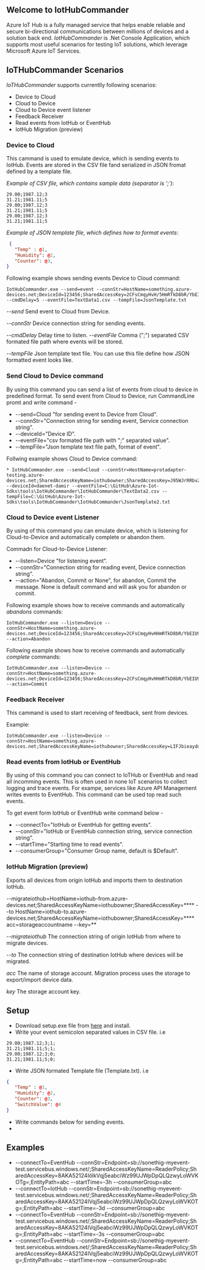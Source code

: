 ## Welcome to IotHubCommander 

Azure IoT Hub is a fully managed service that helps enable reliable and secure bi-directional communications between millions of devices and a solution back end. 
*IotHubCommander* is .Net Console Application, which supports most useful scenarios for testing IoT solutions, which leverage Microsoft Azure IoT Services. 



## IoTHubCommander Scenarios

*IoTHubCommander* supports currentlly following scenarios:

* Device to Cloud
* Cloud to Device
* Cloud to Device event listener
* Feedback Receiver
* Read events from IotHub or EventHub
* IotHub Migration (preview)


### Device to Cloud 

This cammand is used to emulate device, which is sending events to IotHub. Events are stored in the CSV file
fand serialized in JSON fromat defined by a template file.

*Example of CSV file, which contains sample data (separator is ';')*:
~~~csv
29.00;1987.12;3
31.21;1981.11;5	
29.00;1987.12;3
31.21;1981.11;5	
29.00;1987.12;3
31.21;1981.11;5	
~~~
*Example of JSON template file, which defines how to format events*:
~~~json
 {
   "Temp" : @1,
   "Humidity": @2,
   "Counter": @3,
}
~~~

Following example shows sending events Device to Cloud command:

~~~csv
IotHubCommander.exe --send=event --connStr=HostName=something.azure-devices.net;DeviceId=123456;SharedAccessKey=2CFsCmqyHvH/5HmRTkD8bR/YbEIU9IM= --cmdDelay=5 --eventFile=TextData1.csv --tempFile=JsonTemplate.txt
~~~

*--send*
Send event to Cloud from Device.

*--connStr*
Device connection string for sending events.

*--cmdDelay*
Delay time to listen.
*--eventFile*
Comma (";") separated CSV formated file path where events will be stored.

*--tempFile*
Json template text file. You can use this file define how JSON formatted event looks like.

### Send Cloud to Device command

By using this command you can send a list of events from cloud to device in predefined format.
To send event from Cloud to Device, run CommandLine promt and write command -

* --send=Cloud "for sending event to Device from Cloud".
* --connStr="Connection string for sending event, Service connection string".
* --deviceId="Device ID".
* --eventFile="csv formated file path with ";" separated value".
* --tempFile="Json template text file path, format of event".

Follwing example shows Cloud to Device command:

~~~csv
* IotHubCommander.exe --send=Cloud --connStr=HostName=protadapter-testing.azure-devices.net;SharedAccessKeyName=iothubowner;SharedAccessKey=J95WJrRRbvZbSAV66CX/MKj66IJ7YnqvaqXSmIg5lY4= --deviceId=daenet-damir --eventFile=C:\GitHub\Azure-Iot-Sdks\tools\IotHubCommander\IotHubCommander\TextData2.csv --tempFile=C:\GitHub\Azure-Iot-Sdks\tools\IotHubCommander\IotHubCommander\JsonTemplate2.txt
~~~

### Cloud to Device event Listener

By using of this command you can emulate device, which is listening for Cloud-to-Device and automatically complete or abandon them.

Commadn for Cloud-to-Device Listener:

 * --listen=Device "for listening event".
 * --connStr="Connection string for reading event, Device connection string".
 * --action="Abandon, Commit or None", for abandon, Commit the message. None is default command and will ask you for abandon or commit.

Following example shows how to receive commands and automatically *abandons* commands:

~~~csv
IotHubCommander.exe --listen=Device --connStr=HostName=something.azure-devices.net;DeviceId=123456;SharedAccessKey=2CFsCmqyHvHHmRTkD8bR/YbEIU9IM= --action=Abandon
~~~

Following example shows how to receive commands and automatically *complete* commands:

~~~csv
IotHubCommander.exe --listen=Device --connStr=HostName=something.azure-devices.net;DeviceId=123456;SharedAccessKey=2CFsCmqyHvHHmRTkD8bR/YbEIU9IM= --action=Commit
~~~

### Feedback Receiver
This cammand is used to start receiving of feedback, sent from devices.

Example: 
~~~csv
IotHubCommander.exe --listen=Device --connStr=HostName=something.azure-devices.net;SharedAccessKeyName=iothubowner;SharedAccessKey=LIFJbieayddyDz5W3s9mnxQCzr5458FDLnZ8o8BLVXXyW6Cc=
~~~

### Read events from IotHub or EventHub

By using of this command you can connect to IoTHub or EventHub and read all incomming events.
This is often used in none IoT scenarios to collect logging and trace events. For exampe, services like
Azure API Management writes events to EventHub. This command can be used top read such events.

To get event form IotHub or EventHub write command below -
* --connectTo="IotHub or EventHub for getting events".
* --connStr="IotHub or EventHub connection string, service connection string".
* --startTime="Starting time to read events".
* --consumerGroup="Consumer Group name, default is $Default".

### IotHub Migration (preview)
Exports all devices from origin IotHub and imports them to destination IotHub.

--migrateiothub=HostName=iothub-from.azure-devices.net;SharedAccessKeyName=iothubowner;SharedAccessKey=**** --to HostName=iothub-to.azure-devices.net;SharedAccessKeyName=iothubowner;SharedAccessKey=**** acc=storageaccountname --key=**

*--migrateiothub*
The connection string of origin IotHub from where to migrate devices.

*--to*
The connection string of destination IotHub where devices will be migrated.

*acc*
The name of storage account. Migration process uses the storage to export/import device data.

*key*
The storage account key.

## Setup
* Download setup.exe file from [here](https://github.com/daenetCorporation/azure-iot-sdk-csharp/blob/master/tools/IotHubCommander/IotHubCommander/publish/setup.exe) and install.
* Write your event semicolon separated values in CSV file. i.e  
```csv
29.00;1987.12;3;1;  
31.21;1981.11;5;1;   
29.00;1987.12;3;0;  
31.21;1981.11;5;0;  
```
* Write JSON formated Template file (Template.txt). i.e  
```JSON
{
   "Temp" : @1,
   "Humidity": @2,
   "Counter": @3,
   "SwitchValue": @4
}
```
* Write commands below for sending events.
* 
## Examples
* --connectTo=EventHub --connStr=Endpoint=sb://sonethig-myevent-test.servicebus.windows.net/;SharedAccessKeyName=ReaderPolicy;SharedAccessKey=8AKA52124IölkVqj5eabciWz99UJWpDpQLQzwyLoWVKOTg=;EntityPath=abc --startTime=-3h --consumerGroup=abc
* --connectTo=IotHub --connStr=Endpoint=sb://sonethig-myevent-test.servicebus.windows.net/;SharedAccessKeyName=ReaderPolicy;SharedAccessKey=8AKA52124IVqj5eabciWz99UJWpDpQLQzwyLoWVKOTg=;EntityPath=abc --startTime=-3d --consumerGroup=abc
* --connectTo=EventHub --connStr=Endpoint=sb://sonethig-myevent-test.servicebus.windows.net/;SharedAccessKeyName=ReaderPolicy;SharedAccessKey=8AKA52124IVqj5eabciWz99UJWpDpQLQzwyLoWVKOTg=;EntityPath=abc --startTime=-3s --consumerGroup=abc
* --connectTo=EventHub --connStr=Endpoint=sb://sonethig-myevent-test.servicebus.windows.net/;SharedAccessKeyName=ReaderPolicy;SharedAccessKey=8AKA52124IVqj5eabciWz99UJWpDpQLQzwyLoWVKOTg=;EntityPath=abc --startTime=now --consumerGroup=abc

